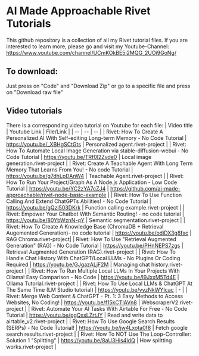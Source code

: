 # AI Made Approachable Rivet Tutorials
This github repository is a collection of all my Rivet tutorial files. If you are interested to learn more, please go and visit my Youtube-Channel: https://www.youtube.com/channel/UCmKOkBE5i2MQG_2UOi9GoNg/

## To download:
Just press on "Code" and "Download Zip" or go to a specific file and press on "Download raw file"

## Video tutorials
There is a corresponding video tutorial on Youtube for each file:
| Video title | Youtube Link | File/Link |
| -- | -- | -- |
| Rivet: How To Create A Personalized AI With Self-editing Long-term Memory  - No Code Tutorial | https://youtu.be/_XBHgSCtGts | Personalized agent.rivet-project |
| Rivet: How To Automate Local Image Generation via stable-diffusion-webui - No Code Tutorial | https://youtu.be/TRf0l2Zvde0 | Local image generation.rivet-project |
| Rivet: Create A Teachable Agent With Long Term Memory That Learns From You! - No code Tutorial | https://youtu.be/g7dhLpDAnW4 | Teachable Agent.rivet-project |
| Rivet: How To Run Your Project/Graph As A Node.js Application - Low Code Tutorial | https://youtu.be/YC2zYA7cZJ4 | https://github.com/ai-made-approachable/rivet-node-basic-example |
| Rivet: How To Use Function Calling And Extend ChatGPTs Abilities! - No Code Tutorial | https://youtu.be/gQzl503DKrk | Function calling example.rivet-project |
| Rivet: Empower Your Chatbot With Semantic Routing! - no code tutorial | https://youtu.be/80YbWznN-qY | Semantic segmentation.rivet-project |
| Rivet: How To Create A Knowledge Base (ChromaDB + Retrieval Augemented Generation)- no code tutorial | https://youtu.be/odiDX3g8fxc | RAG Chroma.rivet-project|
| Rivet: How To Use "Retrieval Augmented Generation" (RAG) - No Code Tutorial | https://youtu.be/PHnNEPS7zgs | Retrieval Augmented Generation (RAG).rivet-project |
| Rivet: How To Handle Chat History With ChatGPT/Local LLMs - No Plugins Or Coding Required | https://youtu.be/GJgazALjF2M | Managing chat history.rivet-project |
| Rivet: How To Run Multiple Local LLMs In Your Projects With Ollama! Easy Comparison - No Code | https://youtu.be/I9JxxM5Td4E | Ollama Tutorial.rivet-project |
| Rivet: How To Use Local LLMs & ChatGPT At The Same Time (LM Studio tutorial) | https://youtu.be/vyzNkWYIcac | - |
| Rivet: Merge Web Content & ChatGPT - Pt. 1: 3 Easy Methods to Access Websites, No Coding! | https://youtu.be/f15kCTlAVn8 | WebscraperV2.rivet-project |
| Rivet: Automate Your AI Tasks With Airtable For Free - No Code Tutorial | https://youtu.be/pgQssLZrtJY | Read and write data to airtable_v2.rivet-project |
| Rivet: How To Use Google Search Results (SERPs) - No Code Tutorial! | https://youtu.be/jw4Lxota0f8 | Fetch google search results.rivet-project |
| Rivet: How To NOT Use The Loop-Controller: Solution 1 "Splitting" | https://youtu.be/8aU3His4IdQ | How splitting works.rivet-project |
